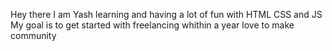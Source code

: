 Hey there I am Yash
learning and having a lot of fun with HTML CSS and JS
My goal is to get started with freelancing whithin a year
love to make community
